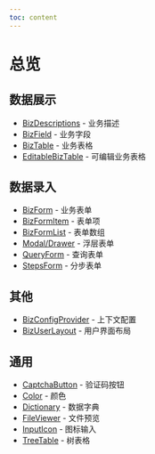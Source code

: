 ```yaml
---
toc: content
---
```


# 总览

## 数据展示

- [BizDescriptions] - 业务描述
- [BizField] - 业务字段
- [BizTable] - 业务表格
- [EditableBizTable] - 可编辑业务表格

## 数据录入

- [BizForm] - 业务表单
- [BizFormItem] - 表单项
- [BizFormList] - 表单数组
- [Modal/Drawer] - 浮层表单
- [QueryForm] - 查询表单
- [StepsForm] - 分步表单

## 其他

- [BizConfigProvider] - 上下文配置
- [BizUserLayout] - 用户界面布局

## 通用

- [CaptchaButton] - 验证码按钮
- [Color] - 颜色
- [Dictionary] - 数据字典
- [FileViewer] - 文件预览
- [InputIcon] - 图标输入
- [TreeTable] - 树表格

[captchabutton]: /components/captcha-button
[color]: /components/color
[dictionary]: /components/dictionary
[bizdescriptions]: /components/biz-descriptions
[bizfield]: /components/biz-field
[biztable]: /components/biz-table
[editablebiztable]: /components/editable-biz-table
[bizform]: /components/biz-form
[bizformitem]: /components/biz-form-item
[bizformlist]: /components/biz-form-list
[modal/drawer]: /components/modal-form
[queryform]: /components/query-form
[stepsform]: /components/steps-form
[bizuserlayout]: /components/biz-user-layout
[inputicon]: /components/input-icon
[treetable]: /components/tree-table
[fileviewer]: /components/file-viewer
[BizConfigProvider]: /components/biz-config-provider
